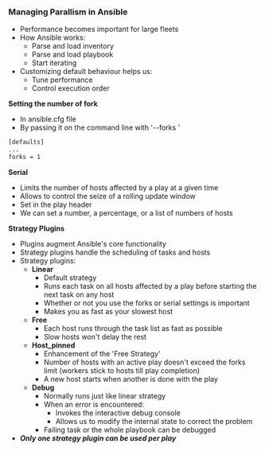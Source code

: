### Managing Parallism in Ansible
- Performance becomes important for large fleets
- How Ansible works:
    - Parse and load inventory
    - Parse and load playbook
    - Start iterating
- Customizing default behaviour helps us:
    - Tune performance
    - Control execution order

**Setting the number of fork**
- In ansible.cfg file
- By passing it on the command line with '--forks <FORKS>'
```bash
[defaults]
...
forks = 1
```

**Serial**
- Limits the number of hosts affected by a play at a given time
- Allows to control the seize of a rolling update window
- Set in the play header
- We can set a number, a percentage, or a list of numbers of hosts

**Strategy Plugins**
- Plugins augment Ansible's core functionality
- Strategy plugins handle the scheduling of tasks and hosts
- Strategy plugins:
    - __Linear__
        - Default strategy
        - Runs each task on all hosts affected by a play before starting the next task on any host
        - Whether or not you use the forks or serial settings is important
        - Makes you as fast as your slowest host
    - __Free__
        - Each host runs through the task list as fast as possible
        - Slow hosts won't delay the rest
    - __Host_pinned__
        - Enhancement of the 'Free Strategy'
        - Number of hosts with an active play doesn't exceed the forks limit (workers stick to hosts till play completion)
        - A new host starts when another is done with the play
    - __Debug__
        - Normally runs just like linear strategy 
        - When an error is encountered:
            - Invokes the interactive debug console
            - Allows us to modify the internal state to correct the problem
        - Failing task or the whole playbook can be debugged
- ***Only one strategy plugin can be used per play***

